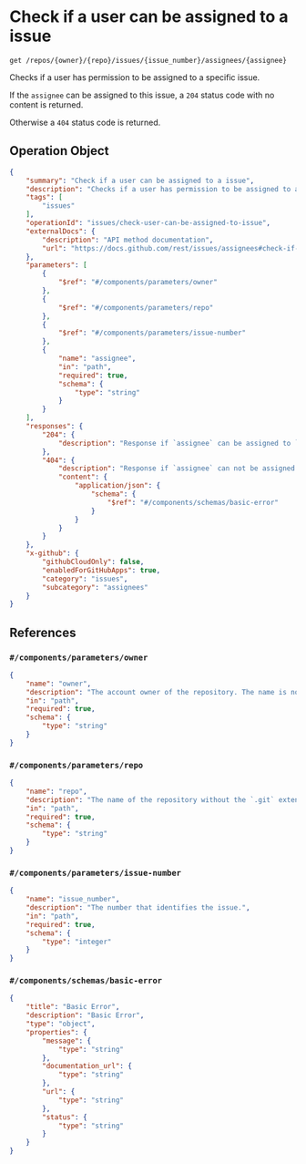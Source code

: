 # Check if a user can be assigned to a issue

`get /repos/{owner}/{repo}/issues/{issue_number}/assignees/{assignee}`

Checks if a user has permission to be assigned to a specific issue.

If the `assignee` can be assigned to this issue, a `204` status code with no content is returned.

Otherwise a `404` status code is returned.

## Operation Object

```json
{
    "summary": "Check if a user can be assigned to a issue",
    "description": "Checks if a user has permission to be assigned to a specific issue.\n\nIf the `assignee` can be assigned to this issue, a `204` status code with no content is returned.\n\nOtherwise a `404` status code is returned.",
    "tags": [
        "issues"
    ],
    "operationId": "issues/check-user-can-be-assigned-to-issue",
    "externalDocs": {
        "description": "API method documentation",
        "url": "https://docs.github.com/rest/issues/assignees#check-if-a-user-can-be-assigned-to-a-issue"
    },
    "parameters": [
        {
            "$ref": "#/components/parameters/owner"
        },
        {
            "$ref": "#/components/parameters/repo"
        },
        {
            "$ref": "#/components/parameters/issue-number"
        },
        {
            "name": "assignee",
            "in": "path",
            "required": true,
            "schema": {
                "type": "string"
            }
        }
    ],
    "responses": {
        "204": {
            "description": "Response if `assignee` can be assigned to `issue_number`"
        },
        "404": {
            "description": "Response if `assignee` can not be assigned to `issue_number`",
            "content": {
                "application/json": {
                    "schema": {
                        "$ref": "#/components/schemas/basic-error"
                    }
                }
            }
        }
    },
    "x-github": {
        "githubCloudOnly": false,
        "enabledForGitHubApps": true,
        "category": "issues",
        "subcategory": "assignees"
    }
}
```

## References

### `#/components/parameters/owner`

```json
{
    "name": "owner",
    "description": "The account owner of the repository. The name is not case sensitive.",
    "in": "path",
    "required": true,
    "schema": {
        "type": "string"
    }
}
```

### `#/components/parameters/repo`

```json
{
    "name": "repo",
    "description": "The name of the repository without the `.git` extension. The name is not case sensitive.",
    "in": "path",
    "required": true,
    "schema": {
        "type": "string"
    }
}
```

### `#/components/parameters/issue-number`

```json
{
    "name": "issue_number",
    "description": "The number that identifies the issue.",
    "in": "path",
    "required": true,
    "schema": {
        "type": "integer"
    }
}
```

### `#/components/schemas/basic-error`

```json
{
    "title": "Basic Error",
    "description": "Basic Error",
    "type": "object",
    "properties": {
        "message": {
            "type": "string"
        },
        "documentation_url": {
            "type": "string"
        },
        "url": {
            "type": "string"
        },
        "status": {
            "type": "string"
        }
    }
}
```